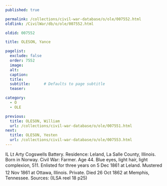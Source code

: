 ```yaml
---
published: true

permalink: /collections/civil-war-database/o/ole/007552.html
oldlink: /CivilWar/db/o/ole/007552.html

oldid: 007552

title: OLESON, Yance

pagelist:
  exclude: false
  order: 7552
  image: 
  alt:
  caption:
  title:
  subtitle:      # Defaults to page subtitle
  teaser:

category: 
  - O 
  - OLE

previous:
  title: OLESON, William
  url: /collections/civil-war-database/o/ole/007551.html  
next:
  title: OLESON, Yesten
  url: /collections/civil-war-database/o/ole/007553.html   
---
```

IL Lt Arty Cogswells Battery. Residence: Leland, La Salle County, Illinois. Born in Norway. Civil War: Farmer. Age 44. Blue eyes, light hair, light complexion, 5&#146;11&#148;. Enlisted for three years on 5 Dec 1861 at Leland. Mustered 12 Nov 1861 at Ottawa, Illinois. Private. Died 26 Oct 1862 at Memphis, Tennessee. Sources: (ILSA reel 18 p25)